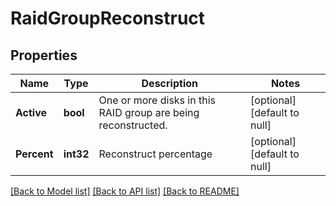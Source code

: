 # RaidGroupReconstruct

## Properties
Name | Type | Description | Notes
------------ | ------------- | ------------- | -------------
**Active** | **bool** | One or more disks in this RAID group are being reconstructed. | [optional] [default to null]
**Percent** | **int32** | Reconstruct percentage | [optional] [default to null]

[[Back to Model list]](../README.md#documentation-for-models) [[Back to API list]](../README.md#documentation-for-api-endpoints) [[Back to README]](../README.md)



